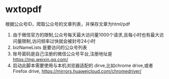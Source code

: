 # wxtopdf
根据公众号ID，爬取公众号的文章列表，并保存文章为html/pdf

1. 由于微信官方的限制,公众号每天最大访问量1000个请求,且每小时也有最大访问量限制,访问频率过快就会被封号24小时
2. bizNameLists 是要访问的公众号列表
3. 账号密码是自己注册的微信公众号平台,注册地址是 https://mp.weixin.qq.com/
4. 启动此脚本需要使用与本机浏览器适配的 dirve,比如chrome drive,或者Firefox drive, https://mirrors.huaweicloud.com/chromedriver/
